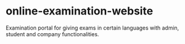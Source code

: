 # online-examination-website
Examination portal for giving exams in certain languages with admin, student and company functionalities.
